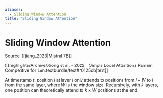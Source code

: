 ```yaml
---
aliases:
  - Sliding Window Attention
title: "Sliding Window Attention"
---
```


# Sliding Window Attention

Source: [[jiang_2023|Mistral 7B]]

![[highlights/Archive/Xiong et al. - 2022 - Simple Local Attentions Remain Competitive for Lon.textbundle/text#^0125cb|text]]

At timestamp $t$, position $i$ at layer $l$ only attends to positions from $i - W$ to $i$ from the same layer, where $W$ is the window size. Recursively, with $k$ layers, one position can theoretically attend to $k \times W$ positions at the end.
